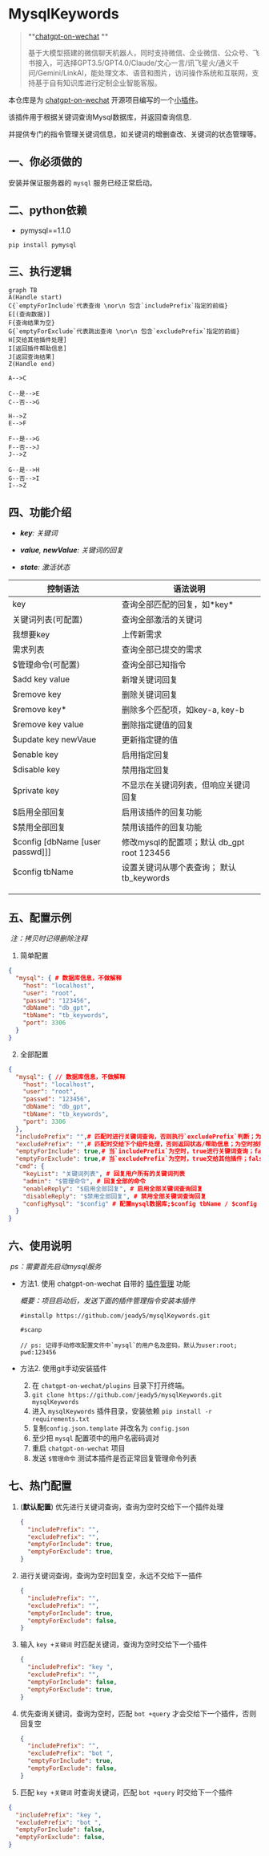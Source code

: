 # MysqlKeywords

>**[chatgpt-on-wechat](https://github.com/zhayujie/chatgpt-on-wechat) **
>
>基于大模型搭建的微信聊天机器人，同时支持微信、企业微信、公众号、飞书接入，可选择GPT3.5/GPT4.0/Claude/文心一言/讯飞星火/通义千问/Gemini/LinkAI，能处理文本、语音和图片，访问操作系统和互联网，支持基于自有知识库进行定制企业智能客服。

本仓库是为 [chatgpt-on-wechat](https://github.com/zhayujie/chatgpt-on-wechat) 开源项目编写的一个[小插件](https://github.com/jeady5/mysqlKeywords)。

该插件用于根据关键词查询Mysql数据库，并返回查询信息.

并提供专门的指令管理关键词信息，如关键词的增删查改、关键词的状态管理等。

## 一、你必须做的

安装并保证服务器的 `mysql` 服务已经正常启动。  

## 二、python依赖
* pymysql==1.1.0   

```shell
pip install pymysql
```

## 三、执行逻辑

```mermaid
graph TB
A(Handle start)
C{`emptyForInclude`代表查询 \nor\n 包含`includePrefix`指定的前缀}
E[(查询数据)]
F{查询结果为空}
G{`emptyForExclude`代表跳出查询 \nor\n 包含`excludePrefix`指定的前缀}
H[交给其他插件处理]
I[返回插件帮助信息]
J[返回查询结果]
Z(Handle end)

A-->C

C--是-->E
C--否-->G

H-->Z
E-->F

F--是-->G
F--否-->J
J-->Z

G--是-->H
G--否-->I
I-->Z
```

## 四、功能介绍

* ***key**: 关键词*   

* ***value**, **newValue**: 关键词的回复*  
* ***state**: 激活状态*  

| 控制语法                        | 语法说明                                   |
| ------------------------------- | ------------------------------------------ |
| key                             | 查询全部匹配的回复，如\*key*               |
| 关键词列表(可配置)              | 查询全部激活的关键词                       |
| 我想要key                       | 上传新需求                                 |
| 需求列表                        | 查询全部已提交的需求                       |
| $管理命令(可配置)               | 查询全部已知指令                           |
| $add key value                  | 新增关键词回复                             |
| $remove key                     | 删除关键词回复                             |
| $remove key*                    | 删除多个匹配项，如key-a, key-b             |
| $remove key value               | 删除指定键值的回复                         |
| $update key newVaue             | 更新指定键的值                             |
| $enable key                     | 启用指定回复                               |
| $disable key                    | 禁用指定回复                               |
| $private key                   | 不显示在关键词列表，但响应关键词回复        |
| $启用全部回复                   | 启用该插件的回复功能                       |
| $禁用全部回复                   | 禁用该插件的回复功能                       |
| $config [dbName [user passwd]]] | 修改mysql的配置项；默认 db_gpt root 123456 |
| $config tbName                  | 设置关键词从哪个表查询； 默认tb_keywords   |
|                                 |                                            |
|                                 |                                            |
|                                 |                                            |

## 五、配置示例

​	*注：拷贝时记得删除注释*

1. 简单配置

```json
{
  "mysql": { # 数据库信息，不做解释
    "host": "localhost", 
    "user": "root",
    "passwd": "123456",
    "dbName": "db_gpt",
    "tbName": "tb_keywords",
    "port": 3306
  }
}
```

2. 全部配置

```json
{
  "mysql": { // 数据库信息，不做解释
    "host": "localhost",
    "user": "root",
    "passwd": "123456",
    "dbName": "db_gpt",
    "tbName": "tb_keywords",
    "port": 3306
  },
  "includePrefix": "",# 匹配时进行关键词查询，否则执行`excludePrefix`判断；为空时按照`emptyForInclude`执行
  "excludePrefix": "",# 匹配时交给下个组件处理，否则返回状态/帮助信息；为空时按照`emptyForExclude`执行
  "emptyForInclude": true,# 当`includePrefix`为空时，true进行关键词查询；false跳过查询
  "emptyForExclude": true,# 当`excludePrefix`为空时，true交给其他插件；false回复帮助信息
  "cmd": {
    "keyList": "关键词列表", # 回复用户所有的关键词列表
    "admin": "$管理命令", # 回复全部的命令
    "enableReply": "$启用全部回复", # 启用全部关键词查询回复
    "disableReply": "$禁用全部回复", # 禁用全部关键词查询回复
    "configMysql": "$config" # 配置mysql数据库;$config tbName / $config user passwd / $config dbName user passwd
  }
}
```

## 六、使用说明

​	*ps：需要首先启动mysql服务*

* 方法1. 使用 chatgpt-on-wechat 自带的 [插件管理](https://github.com/zhayujie/chatgpt-on-wechat/tree/master/plugins#%E6%8F%92%E4%BB%B6%E5%AE%89%E8%A3%85%E6%96%B9%E6%B3%95) 功能  

  *概要：项目启动后，发送下面的插件管理指令安装本插件*  

  ```shell
  #installp https://github.com/jeady5/mysqlKeywords.git
  
  #scanp
  
  // ps: 记得手动修改配置文件中`mysql`的用户名及密码，默认为user:root; pwd:123456
  ```

* 方法2. 使用git手动安装插件  

  2.  在 `chatgpt-on-wechat/plugins` 目录下打开终端。  
  2.   `git clone https://github.com/jeady5/mysqlKeywords.git mysqlKeywords`  
  2.  进入 `mysqlKeywords` 插件目录，安装依赖 `pip install -r requirements.txt`  
  2.  复制`config.json.template` 并改名为 `config.json`  
  2.  至少把 `mysql` 配置项中的用户名密码调对  
  2. 重启 `chatgpt-on-wechat` 项目  
  2.  发送 `$管理命令` 测试本插件是否正常回复管理命令列表  


## 七、热门配置

1. (**默认配置**) 优先进行关键词查询，查询为空时交给下一个插件处理  

   ```json
   {
     "includePrefix": "",
     "excludePrefix": "",
     "emptyForInclude": true,
     "emptyForExclude": true,
   }
   ```

2. 进行关键词查询，查询为空时回复空，永远不交给下一插件  

   ```json
   {
     "includePrefix": "",
     "excludePrefix": "",
     "emptyForInclude": true,
     "emptyForExclude": false,
   }
   ```

3. 输入 `key +关键词` 时匹配关键词，查询为空时交给下一个插件  

   ```json
   {  
     "includePrefix": "key ",
     "excludePrefix": "",
     "emptyForInclude": false,
     "emptyForExclude": true,
   }
   ```

4. 优先查询关键词，查询为空时，匹配 `bot +query` 才会交给下一个插件，否则回复空  

   ```json
   {  
     "includePrefix": "",
     "excludePrefix": "bot ",
     "emptyForInclude": true,
     "emptyForExclude": false,
   }
   ```

5.  匹配 `key +关键词` 时查询关键词，匹配 `bot +query` 时交给下一个插件  

   ```json
   {  
     "includePrefix": "key ",
     "excludePrefix": "bot ",
     "emptyForInclude": false,
     "emptyForExclude": false,
   }
   ```
